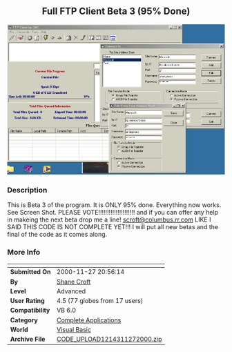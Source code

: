 ﻿<div align="center">

## Full FTP Client Beta 3 \(95% Done\)

<img src="PIC200011272033122996.jpg">
</div>

### Description

This is Beta 3 of the program. It is ONLY 95% done. Everything now works. See Screen Shot. PLEASE VOTE!!!!!!!!!!!!!!!!!!!!! and if you can offer any help in makeing the next beta drop me a line! scroft@columbus.rr.com LIKE I SAID THIS CODE IS NOT COMPLETE YET!!! I will put all new betas and the final of the code as it comes along.
 
### More Info
 


<span>             |<span>
---                |---
**Submitted On**   |2000-11-27 20:56:14
**By**             |[Shane Croft](https://github.com/Planet-Source-Code/PSCIndex/blob/master/ByAuthor/shane-croft.md)
**Level**          |Advanced
**User Rating**    |4.5 (77 globes from 17 users)
**Compatibility**  |VB 6\.0
**Category**       |[Complete Applications](https://github.com/Planet-Source-Code/PSCIndex/blob/master/ByCategory/complete-applications__1-27.md)
**World**          |[Visual Basic](https://github.com/Planet-Source-Code/PSCIndex/blob/master/ByWorld/visual-basic.md)
**Archive File**   |[CODE\_UPLOAD1214311272000\.zip](https://github.com/Planet-Source-Code/shane-croft-full-ftp-client-beta-3-95-done__1-13175/archive/master.zip)








